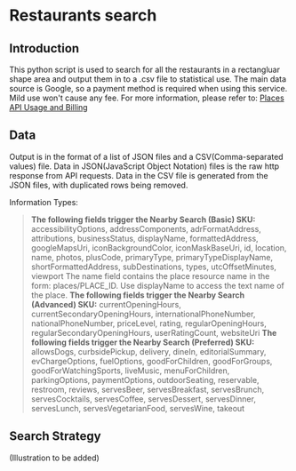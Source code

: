 # Restaurants search

## Introduction

This python script is used to search for all the restaurants in a rectangluar shape area and output them in to a .csv file to statistical use. The main data source is Google, so a payment method is required when using this service. Mild use won't cause any fee. For more information, please refer to: [Places API Usage and Billing](https://developers.google.com/maps/documentation/places/web-service/usage-and-billing#basic-nearbysearch)

## Data

Output is in the format of a list of JSON files and a CSV(Comma-separated values) file. Data in JSON(JavaScript Object Notation) files is the raw http response from API requests. Data in the CSV file is generated from the JSON files, with duplicated rows being removed.

Information Types:

> **The following fields trigger the Nearby Search (Basic) SKU:**
> accessibilityOptions, addressComponents, adrFormatAddress, attributions, businessStatus, displayName, formattedAddress, googleMapsUri, iconBackgroundColor, iconMaskBaseUri, id, location, name, photos, plusCode, primaryType, primaryTypeDisplayName, shortFormattedAddress, subDestinations, types, utcOffsetMinutes, viewport
> The name field contains the place resource name in the form: places/PLACE_ID. Use displayName to access the text name of the place.
> **The following fields trigger the Nearby Search (Advanced) SKU:**
> currentOpeningHours, currentSecondaryOpeningHours, internationalPhoneNumber, nationalPhoneNumber, priceLevel, rating, regularOpeningHours, regularSecondaryOpeningHours, userRatingCount, websiteUri
> **The following fields trigger the Nearby Search (Preferred) SKU:**
> allowsDogs, curbsidePickup, delivery, dineIn, editorialSummary, evChargeOptions, fuelOptions, goodForChildren, goodForGroups, goodForWatchingSports, liveMusic, menuForChildren, parkingOptions, paymentOptions, outdoorSeating, reservable, restroom, reviews, servesBeer, servesBreakfast, servesBrunch, servesCocktails, servesCoffee, servesDessert, servesDinner, servesLunch, servesVegetarianFood, servesWine, takeout

## Search Strategy

(Illustration to be added)
